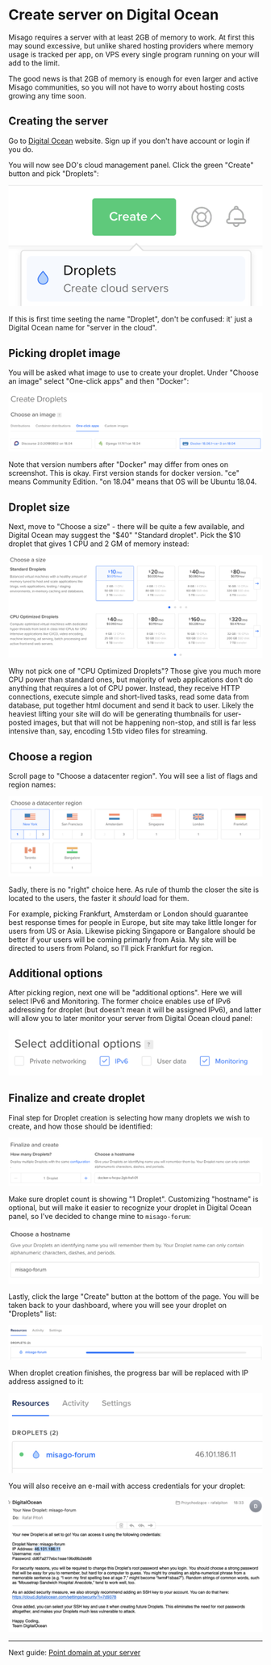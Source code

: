 Create server on Digital Ocean
==============================

Misago requires a server with at least 2GB of memory to work. At first this may sound excessive, but unlike shared hosting providers where memory usage is tracked per app, on VPS every single program running on your will add to the limit.

The good news is that 2GB of memory is enough for even larger and active Misago communities, so you will not have to worry about hosting costs growing any time soon.


Creating the server
-------------------

Go to [Digital Ocean](https://m.do.co/c/a8c85735320a) website. Sign up if you don't have account or login if you do.

You will now see DO's cloud management panel. Click the green "Create" button and pick "Droplets":

![Create Droplet](../images/Setup/do_step_1.png)

If this is first time seeting the name "Droplet", don't be confused: it' just a Digital Ocean name for "server in the cloud".


Picking droplet image
---------------------

You will be asked what image to use to create your droplet. Under "Choose an image" select "One-click apps" and then "Docker":

![Picking Docker for droplet image](../images/Setup/do_step_2.png)

Note that version numbers after "Docker" may differ from ones on screenshot. This is okay. First version stands for docker version. "ce" means Community Edition. "on 18.04" means that OS will be Ubuntu 18.04. 


Droplet size
------------

Next, move to "Choose a size" - there will be quite a few available, and Digital Ocean may suggest the "$40" "Standard droplet". Pick the $10 droplet that gives 1 CPU and 2 GM of memory instead:

![Picking droplet size](../images/Setup/do_step_3.png)

Why not pick one of "CPU Optimized Droplets"? Those give you much more CPU power than standard ones, but majority of web applications don't do anything that requires a lot of CPU power. Instead, they receive HTTP connections, execute simple and short-lived tasks, read some data from database, put together html document and send it back to user. Likely the heaviest lifting your site will do will be generating thumbnails for user-posted images, but that will not be happening non-stop, and still is far less intensive than, say, encoding 1.5tb video files for streaming.


Choose a region
---------------

Scroll page to "Choose a datacenter region". You will see a list of flags and region names:

![Picking droplet region](../images/Setup/do_step_4.png)

Sadly, there is no "right" choice here. As rule of thumb the closer the site is located to the users, the faster it *should* load for them.

For example, picking Frankfurt, Amsterdam or London should guarantee best response times for people in Europe, but site may take little longer for users from US or Asia. Likewise picking Singapore or Bangalore should be better if your users will be coming primarly from Asia. My site will be directed to users from Poland, so I'll pick Frankfurt for region.


Additional options
------------------

After picking region, next one will be "additional options". Here we will select IPv6 and Monitoring. The former choice enables use of IPv6 addressing for droplet (but doesn't mean it will be assigned IPv6), and latter will allow you to later monitor your server from Digital Ocean cloud panel:

![Picking additional options](../images/Setup/do_step_5.png)


Finalize and create droplet
---------------------------

Final step for Droplet creation is selecting how many droplets we wish to create, and how those should be identified:

![Picking droplet number and hostname](../images/Setup/do_step_6.png)

Make sure droplet count is showing "1 Droplet". Customizing "hostname" is optional, but will make it easier to recognize your droplet in Digital Ocean panel, so I've decided to change mine to `misago-forum`:

![Customizing hostname](../images/Setup/do_step_7.png)

Lastly, click the large "Create" button at the bottom of the page. You will be taken back to your dashboard, where you will see your droplet on "Droplets" list:

![Droplet is being created](../images/Setup/do_step_8.png)

When droplet creation finishes, the progress bar will be replaced with IP address assigned to it:

![Droplet is ready](../images/Setup/do_step_9.png)

You will also receive an e-mail with access credentials for your droplet:

![E-mail with droplet details](../images/Setup/do_step_10.png)


-----

Next guide: [Point domain at your server](./Domain.md)